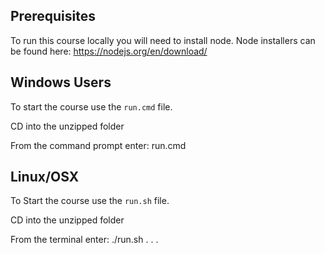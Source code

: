 ## Prerequisites

To run this course locally you will need to install node.
Node installers can be found here: https://nodejs.org/en/download/

## Windows Users

To start the course use the `run.cmd` file.

CD into the unzipped folder

From the command prompt enter: run.cmd

## Linux/OSX

To Start the course use the `run.sh` file.

CD into the unzipped folder

From the terminal enter: ./run.sh
.
.
.

